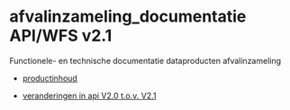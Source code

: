 # afvalinzameling_documentatie API/WFS v2.1

Functionele- en technische documentatie dataproducten afvalinzameling
- [productinhoud](productbeschrijving/README.md)

- [veranderingen in api V2.0 t.o.v. V2.1](api_veranderingen/api_veranderingen.md)
